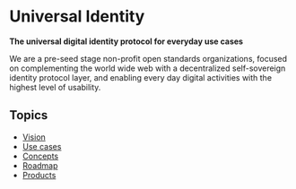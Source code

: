 # Universal Identity

**The universal digital identity protocol for everyday use cases**

We are a pre-seed stage non-profit open standards organizations, focused on complementing the world wide web with a decentralized self-sovereign identity protocol layer, and enabling every day digital activities with the highest level of usability.

## Topics

- [Vision](/vision.md)
- [Use cases](/use-cases.md)
- [Concepts](/concepts.md)
- [Roadmap](/roadmap.md)
- [Products](/products.md)
